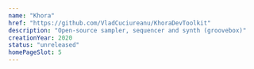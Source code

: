 ```yaml
---
name: "Khora"
href: "https://github.com/VladCuciureanu/KhoraDevToolkit"
description: "Open-source sampler, sequencer and synth (groovebox)"
creationYear: 2020
status: "unreleased"
homePageSlot: 5
---
```

